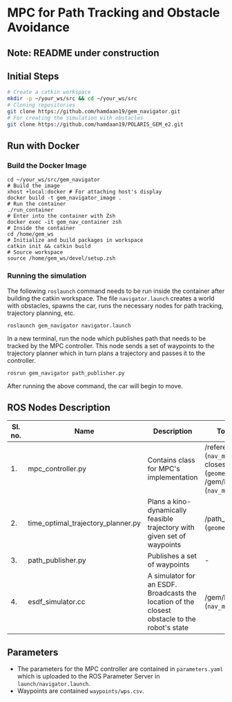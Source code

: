 # MPC for Path Tracking and Obstacle Avoidance
## Note: README under construction

## Initial Steps
```bash
# Create a catkin workspace
mkdir -p ~/your_ws/src && cd ~/your_ws/src
# Cloning repositories
git clone https://github.com/hamdaan19/gem_navigator.git
# For creating the simulation with obstacles
git clone https://github.com/hamdaan19/POLARIS_GEM_e2.git
```

## Run with Docker
### Build the Docker Image
```
cd ~/your_ws/src/gem_navigator
# Build the image
xhost +local:docker # For attaching host's display
docker build -t gem_navigator_image . 
# Run the container
./run_container
# Enter into the container with Zsh
docker exec -it gem_nav_container zsh 
# Inside the container
cd /home/gem_ws 
# Initialize and build packages in workspace
catkin init && catkin build
# Source workspace
source /home/gem_ws/devel/setup.zsh
```

### Running the simulation 
The following `roslaunch` command needs to be run inside the container after building the catkin workspace. The file `navigator.launch` creates a world with obstacles, spawns the car, runs the necessary nodes for path tracking, trajectory planning, etc. 
```
roslaunch gem_navigator navigator.launch
```
In a new terminal, run the node which publishes path that needs to be tracked by the MPC controller. This node sends a set of waypoints to the trajectory planner which in turn plans a trajectory and passes it to the controller. 
```
rosrun gem_navigator path_publisher.py
```
After running the above command, the car will begin to move. 

## ROS Nodes Description 
| Sl. no. | Name | Description | Topics Subscribed | Topics Published |
| --- | --- | --- | --- | --- |
| 1. | mpc_controller.py | Contains class for MPC's implementation | /reference_path (`nav_msgs/Path`), closest_obstacle_location (`geometry_msgs/Point`), /gem/base_footprint/odom (`nav_msgs/Odometry`) | /gem/ackermann_cmd (`ackermann_msgs/AckermannDrive`) |
| 2. | time_optimal_trajectory_planner.py | Plans a kino-dynamically feasible trajectory with given set of waypoints | /path_waypoints (`geometry_msgs/PoseArray`) | /reference_path (`nav_msgs/Path`) | 
| 3. | path_publisher.py | Publishes a set of waypoints | - | /path_waypoints (`geometry_msgs/PoseArray`) |
| 4. | esdf_simulator.cc | A simulator for an ESDF. Broadcasts the location of the closest obstacle to the robot's state | /gem/base_footprint/odom (`nav_msgs/Odometry`) | /closest_obstacle_location (`geometry_msgs/Point`) |

## Parameters
* The parameters for the MPC controller are contained in `parameters.yaml` which is uploaded to the ROS Parameter Server in `launch/navigator.launch`. 
* Waypoints are contained `waypoints/wps.csv`. 